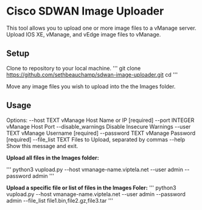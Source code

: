 # Cisco SDWAN Image Uploader

This tool allows you to upload one or more image files to a vManage server.
Upload IOS XE, vManage, and vEdge image files to vManage.

## Setup

Clone to repository to your local machine.
'''
git clone https://github.com/sethbeauchamp/sdwan-image-uploader.git
cd
'''

Move any image files you wish to upload into the the Images folder.

## Usage

Options:
  --host TEXT         vManage Host Name or IP  [required]
  --port INTEGER      vManage Host Port
  --disable_warnings  Disable Insecure Warnings
  --user TEXT         vManage Username  [required]
  --password TEXT     vManage Password  [required]
  --file_list TEXT    Files to Upload, separated by commas
  --help              Show this message and exit.

**Upload all files in the Images folder:**

'''
python3 vupload.py --host vmanage-name.viptela.net --user admin --password admin
'''

**Upload a specific file or list of files in the Images Foler:**
'''
python3 vupload.py --host vmanage-name.viptela.net --user admin --password admin --file_list file1.bin,file2.gz,file3.tar
'''
